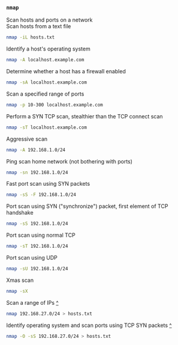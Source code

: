 ### `nmap`
Scan hosts and ports on a network\
Scan hosts from a text file
```sh
nmap -iL hosts.txt
```
Identify a host's operating system
```sh
nmap -A localhost.example.com
```
Determine whether a host has a firewall enabled
```sh
nmap -sA localhost.example.com
```
Scan a specified range of ports
```sh
nmap -p 10-300 localhost.example.com
```
Perform a SYN TCP scan, stealthier than the TCP connect scan
```sh
nmap -sT localhost.example.com
```
Aggressive scan
```sh
nmap -A 192.168.1.0/24
```
Ping scan home network (not bothering with ports)
```sh
nmap -sn 192.168.1.0/24
```
Fast port scan using SYN packets
```sh
nmap -sS -F 192.168.1.0/24
```
Port scan using SYN ("synchronize") packet, first element of TCP handshake
```sh
nmap -sS 192.168.1.0/24
```
Port scan using normal TCP
```sh
nmap -sT 192.168.1.0/24
```
Port scan using UDP
```sh
nmap -sU 192.168.1.0/24
```
Xmas scan
```sh
nmap -sX
```
Scan a range of IPs [^][Sec+ Lab]
```sh
nmap 192.168.27.0/24 > hosts.txt
```
Identify operating system and scan ports using TCP SYN packets [^][Sec+ Lab]
```sh
nmap -O -sS 192.168.27.0/24 > hosts.txt
```


[Sec+ Lab]: https://pts.measureup.com/web/index.php#dashboard.php "Practice Lab: CompTIA Security+ (SY0-501)"